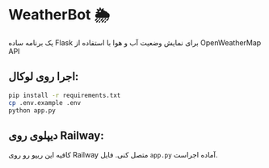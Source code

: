 # WeatherBot 🌦️

یک برنامه ساده Flask برای نمایش وضعیت آب و هوا با استفاده از OpenWeatherMap API

## اجرا روی لوکال:

```bash
pip install -r requirements.txt
cp .env.example .env
python app.py
```

## دیپلوی روی Railway:

کافیه این ریپو رو روی Railway متصل کنی. فایل `app.py` آماده اجراست.